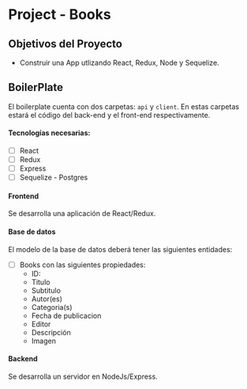 # Project - Books


## Objetivos del Proyecto

- Construir una App utlizando React, Redux, Node y Sequelize.

## BoilerPlate

El boilerplate cuenta con dos carpetas: `api` y `client`. En estas carpetas estará el código del back-end y el front-end respectivamente.

#### Tecnologías necesarias:
- [ ] React
- [ ] Redux
- [ ] Express
- [ ] Sequelize - Postgres

#### Frontend

Se desarrolla una aplicación de React/Redux.


#### Base de datos

El modelo de la base de datos deberá tener las siguientes entidades:

- [ ] Books con las siguientes propiedades:
  - ID: 
  - Titulo 
  - Subtitulo 
  - Autor(es)
  - Categoria(s)
  - Fecha de publicacion
  - Editor
  - Descripción
  - Imagen


#### Backend

Se desarrolla un servidor en NodeJs/Express.

